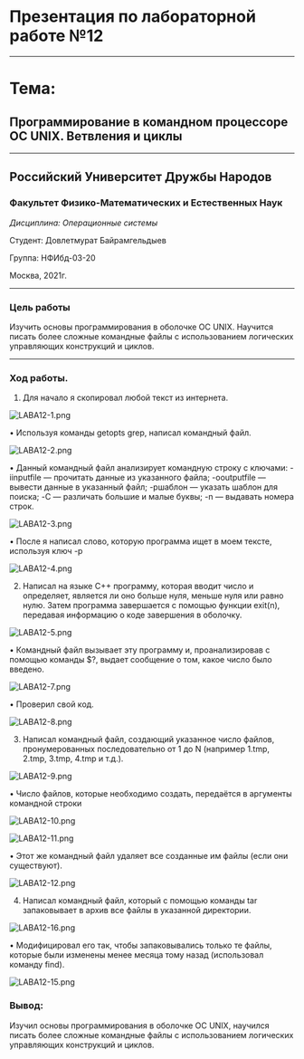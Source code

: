 # Презентация по лабораторной работе №12

----

# Тема:
## Программирование в командном процессоре ОС UNIX. Ветвления и циклы

----

## Российский Университет Дружбы Народов

### Факультет Физико-Математических и Естественных Наук

*Дисциплина: Операционные системы*

Студент: Довлетмурат Байрамгельдыев

Группа: НФИбд-03-20

Москва, 2021г.

----

### Цель работы

Изучить основы программирования в оболочке ОС UNIX. Научится писать более сложные командные файлы с использованием логических управляющих конструкций и циклов.


----

   
### Ход работы.

1. Для начало я скопировал любой текст из интернета.

![LABA12-1.png](https://ic.wampi.ru/2021/05/29/LABA12-1.png)

• Используя команды getopts grep, написал командный файл.

![LABA12-2.png](https://ic.wampi.ru/2021/05/29/LABA12-2.png)

• Данный командный файл анализирует командную строку с ключами: -iinputfile — прочитать данные из указанного файла; -ooutputfile — вывести данные в указанный
файл; -pшаблон — указать шаблон для поиска; -C — различать большие и малые буквы; -n — выдавать номера строк.

![LABA12-3.png](https://ic.wampi.ru/2021/05/29/LABA12-3.png)

• После я написал слово, которую программа ищет в моем тексте, используя ключ -p

![LABA12-4.png](https://ic.wampi.ru/2021/05/29/LABA12-4.png)

2. Написал на языке С++ программу, которая вводит число и определяет, является ли оно больше нуля, меньше нуля или равно нулю. Затем программа завершается с
помощью функции exit(n), передавая информацию о коде завершения в оболочку.

![LABA12-5.png](https://ic.wampi.ru/2021/05/29/LABA12-5.png)

• Командный файл вызывает эту программу и, проанализировав с помощью команды $?, выдает сообщение о том, какое число было введено.

![LABA12-7.png](https://ic.wampi.ru/2021/05/29/LABA12-7.png)

• Проверил свой код.

![LABA12-8.png](https://ic.wampi.ru/2021/05/29/LABA12-8.png)

3. Написал командный файл, создающий указанное число файлов, пронумерованных последовательно от 1 до N (например 1.tmp, 2.tmp, 3.tmp, 4.tmp и т.д.).

![LABA12-9.png](https://ic.wampi.ru/2021/05/29/LABA12-9.png)

• Число файлов, которые необходимо создать, передаётся в аргументы командной строки

![LABA12-10.png](https://ic.wampi.ru/2021/05/29/LABA12-10.png)

![LABA12-11.png](https://ic.wampi.ru/2021/05/29/LABA12-11.png)

• Этот же командный файл удаляет все созданные им файлы (если они существуют).

![LABA12-12.png](https://ic.wampi.ru/2021/05/29/LABA12-12.png)

4. Написал командный файл, который с помощью команды tar запаковывает в архив все файлы в указанной директории.

![LABA12-16.png](https://ic.wampi.ru/2021/05/29/LABA12-16.png)

• Модифицировал его так, чтобы запаковывались только те файлы, которые были изменены менее месяца тому назад (использовал команду find).

![LABA12-15.png](https://ic.wampi.ru/2021/05/29/LABA12-15.png)


### Вывод:
Изучил основы программирования в оболочке ОС UNIX, научился писать более сложные командные файлы с использованием логических управляющих конструкций и
циклов. 

